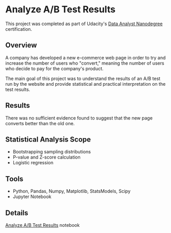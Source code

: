 # Analyze A/B Test Results
This project was completed as part of Udacity's [Data Analyst Nanodegree](https://eu.udacity.com/course/data-analyst-nanodegree--nd002) certification.

## Overview
A company has developed a new e-commerce web page in order to try and increase the number of users who "convert," meaning the number of users who decide to pay for the company's product.

The main goal of this project was to understand the results of an A/B test run by the website and provide statistical and practical interpretation on the test results.

## Results
There was no sufficient evidence found to suggest that the new page converts better than the old one.

## Statistical Analysis Scope
- Bootstrapping sampling distributions
- P-value and Z-score calculation
- Logistic regression

## Tools
- Python, Pandas, Numpy, Matplotlib, StatsModels, Scipy
- Jupyter Notebook

## Details
[Analyze A/B Test Results](https://github.com/NasserElsamny/Analyze-A-B-Test-Results/blob/main/Analyze_ab_test_results_notebook.ipynb) notebook
